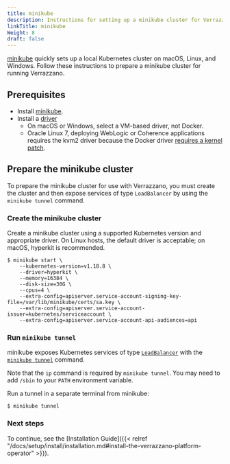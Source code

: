 ```yaml
---
title: minikube
description: Instructions for setting up a minikube cluster for Verrazzano
linkTitle: minikube
Weight: 8
draft: false
---
```


[minikube](https://minikube.sigs.k8s.io/docs/) quickly sets up a local Kubernetes cluster on macOS, Linux, and Windows. Follow
these instructions to prepare a minikube cluster for running Verrazzano.

## Prerequisites

- Install [minikube](https://minikube.sigs.k8s.io/docs/start/).
- Install a [driver](https://minikube.sigs.k8s.io/docs/drivers/) 
  - On macOS or Windows, select a VM-based driver, not Docker.
  - Oracle Linux 7, deploying WebLogic or Coherence applications requires the kvm2 driver because the Docker driver [requires a kernel patch](https://github.com/kubernetes/kubernetes/issues/72878).


## Prepare the minikube cluster

To prepare the minikube cluster for use with Verrazzano, you must create the cluster and then expose services
of type `LoadBalancer` by using the `minikube tunnel` command.

### Create the minikube cluster

Create a minikube cluster using a supported Kubernetes version and appropriate driver.  On Linux hosts, the default
driver is acceptable; on macOS, hyperkit is recommended.

```shell
$ minikube start \
    --kubernetes-version=v1.18.8 \
    --driver=hyperkit \
    --memory=16384 \
    --disk-size=30G \
    --cpus=4 \
    --extra-config=apiserver.service-account-signing-key-file=/var/lib/minikube/certs/sa.key \
    --extra-config=apiserver.service-account-issuer=kubernetes/serviceaccount \
    --extra-config=apiserver.service-account-api-audiences=api
```

### Run `minikube tunnel`

minikube exposes Kubernetes services of type [`LoadBalancer`](https://kubernetes.io/docs/tasks/access-application-cluster/create-external-load-balancer/) with the
[`minikube tunnel`](https://minikube.sigs.k8s.io/docs/commands/tunnel/) command.  

Note that the `ip` command is required by `minikube tunnel`.  You may need to add `/sbin` to your `PATH` environment variable.  

Run a tunnel in a separate terminal from minikube:

```shell
$ minikube tunnel
```
### Next steps

To continue, see the [Installation Guide]({{< relref "/docs/setup/install/installation.md#install-the-verrazzano-platform-operator" >}}).
